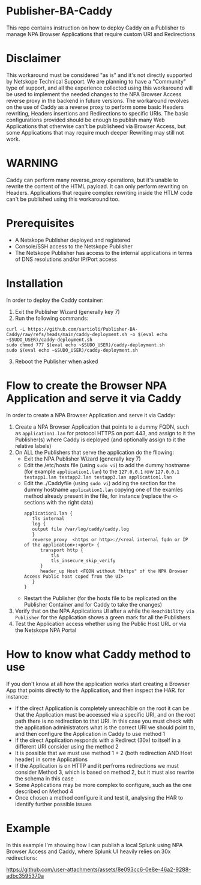# Publisher-BA-Caddy
This repo contains instruction on how to deploy Caddy on a Publisher to manage NPA Browser Applications that require custom URI and Redirections

# Disclaimer
This workaround must be considered "as is" and it's not directly supported by Netskope Technical Support. We are planning to have a "Community" type of support, and all the experience collected using this workaround will be used to implement the needed changes to the NPA Browser Access reverse proxy in the backend in future versions.
The workaround revolves on the use of Caddy as a reverse proxy to perform some basic Headers rewriting, Headers insertions and Redirections to specific URIs.
The basic configurations provided should be enough to publish many Web Applications that otherwise can't be publisheed via Browser Access, but some Applications that may require much deeper Rewriting may still not work.

# WARNING
Caddy can perform many reverse_proxy operations, but it's unable to rewrite the content of the HTML payload. It can only perform rewriting on Headers. Applications that require complex rewriting inside the HTLM code can't be published using this workaround too.

# Prerequisites
- A Netskope Publisher deployed and registered
- Console/SSH access to the Netskope Publisher
- The Netskope Publisher has access to the internal applications in terms of DNS resolutions and/or IP/Port access

# Installation
In order to deploy the Caddy container:
1) Exit the Publisher Wizard (generally key 7)
2) Run the following commands:
```
curl -L https://github.com/sartioli/Publisher-BA-Caddy/raw/refs/heads/main/caddy-deployment.sh -o $(eval echo ~$SUDO_USER)/caddy-deployment.sh
sudo chmod 777 $(eval echo ~$SUDO_USER)/caddy-deployment.sh
sudo $(eval echo ~$SUDO_USER)/caddy-deployment.sh
```
3) Reboot the Publisher when asked

# Flow to create the Browser NPA Application and serve it via Caddy

In order to create a NPA Browser Application and serve it via Caddy:

1) Create a NPA Browser Application that points to a dummy FQDN, such as ```application1.lan``` for protocol HTTPS on port 443, and assign to it the Publisher(s) where Caddy is deployed (and optionally assign to it the relative labels)
2) On ALL the Publishers that serve the application do the fllowing:
   - Exit the NPA Publisher Wizard (generally key 7)
   - Edit the /etc/hosts file (using ```sudo vi```) to add the dummy hostname (for example ```application1.lan```) to the ```127.0.0.1``` row
     ``` 127.0.0.1 testapp1.lan testapp2.lan testapp3.lan application1.lan ```
   - Edit the ./Caddyfile (using ```sudo vi```) adding the section for the dummy hostname ```application1.lan``` copying one of the examles method already present in the file, for instance (replace the ```<>``` sections with the right data)
     ```
     application1.lan {
        tls internal
        log {
        output file /var/log/caddy/caddy.log
        }
        reverse_proxy  <https or http>://<real internal fqdn or IP of the application>:<port> {
           transport http {
               tls
               tls_insecure_skip_verify
           }
           header_up Host <FQDN without "https" of the NPA Browser Access Public host coped from the UI>
        }
     }
     ```
   - Restart the Publisher (for the hosts file to be replicated on the Publisher Container and for Caddy to take the cnanges)
3) Verify that on the NPA Applications UI after a while the ```Reachibility via Publisher``` for the Application shows a green mark for all the Publishers
4) Test the Application access whether using the Public Host URL or via the Netskope NPA Portal

# How to know what Caddy method to use
If you don't know at all how the application works start creating a Browser App that points directly to the Application, and then inspect the HAR. for instance:
- If the direct Application is completely unreachible on the root it can be that the Application must be accessed via a specific URI, and on the root path there is no redirection to that URI. In this case you must check with the application administrators what is the correct URI we should point to, and then configure the Application in Caddy to use method 1
- If the direct Application responds with a Redirect (30x) to itself in a different URI consider using the method 2
- It is possible that we must use method 1 + 2 (both redirection AND Host header) in some Applications
- If the Application is on HTTP and it perfroms redirections we must consider Method 3, which is based on method 2, but it must also rewrite the schema in this case
- Some Applications may be more complex to configure, such as the one described on Method 4
- Once chosen a method configure it and test it, analysing the HAR to identify further possible issues

# Example
In this example I'm showing how I can publish a local Splunk using NPA Browser Access and Caddy, where Splunk UI heavily relies on 30x redirections:

https://github.com/user-attachments/assets/8e093cc6-0e8e-46a2-9288-adbc3595370a

